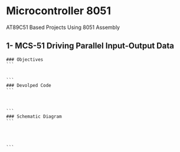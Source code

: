# Microcontroller 8051 
AT89C51 Based Projects Using 8051 Assembly 

## 1- MCS-51 Driving Parallel Input-Output Data
    ### Objectives
    ```
    
    
    ```
    ### Devolped Code 
    ```
    
    
    
    ```
    ### Schematic Diagram
    ```
    
    
    
    
    ```
